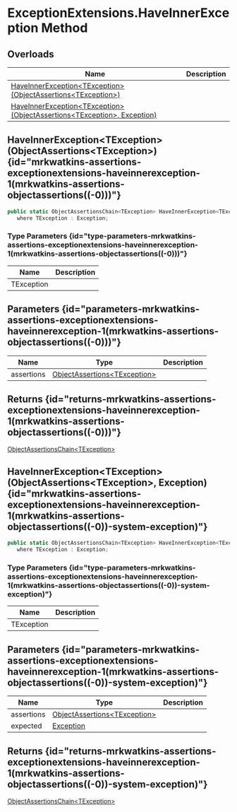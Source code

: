 # ExceptionExtensions.HaveInnerException Method
## Overloads

| Name | Description |
| ---- | ----------- |
| [HaveInnerException&lt;TException&gt;(ObjectAssertions&lt;TException&gt;)](MrKWatkins.Assertions.ExceptionExtensions.HaveInnerException.md#mrkwatkins-assertions-exceptionextensions-haveinnerexception-1(mrkwatkins-assertions-objectassertions((-0)))) |  |
| [HaveInnerException&lt;TException&gt;(ObjectAssertions&lt;TException&gt;, Exception)](MrKWatkins.Assertions.ExceptionExtensions.HaveInnerException.md#mrkwatkins-assertions-exceptionextensions-haveinnerexception-1(mrkwatkins-assertions-objectassertions((-0))-system-exception)) |  |

## HaveInnerException&lt;TException&gt;(ObjectAssertions&lt;TException&gt;) {id="mrkwatkins-assertions-exceptionextensions-haveinnerexception-1(mrkwatkins-assertions-objectassertions((-0)))"}

```c#
public static ObjectAssertionsChain<TException> HaveInnerException<TException>(this ObjectAssertions<TException> assertions)
   where TException : Exception;
```

### Type Parameters {id="type-parameters-mrkwatkins-assertions-exceptionextensions-haveinnerexception-1(mrkwatkins-assertions-objectassertions((-0)))"}

| Name | Description |
| ---- | ----------- |
| TException |  |

## Parameters {id="parameters-mrkwatkins-assertions-exceptionextensions-haveinnerexception-1(mrkwatkins-assertions-objectassertions((-0)))"}

| Name | Type | Description |
| ---- | ---- | ----------- |
| assertions | [ObjectAssertions&lt;TException&gt;](MrKWatkins.Assertions.ObjectAssertions-1.md) |  |

## Returns {id="returns-mrkwatkins-assertions-exceptionextensions-haveinnerexception-1(mrkwatkins-assertions-objectassertions((-0)))"}

[ObjectAssertionsChain&lt;TException&gt;](MrKWatkins.Assertions.ObjectAssertionsChain-1.md)
## HaveInnerException&lt;TException&gt;(ObjectAssertions&lt;TException&gt;, Exception) {id="mrkwatkins-assertions-exceptionextensions-haveinnerexception-1(mrkwatkins-assertions-objectassertions((-0))-system-exception)"}

```c#
public static ObjectAssertionsChain<TException> HaveInnerException<TException>(this ObjectAssertions<TException> assertions, Exception expected)
   where TException : Exception;
```

### Type Parameters {id="type-parameters-mrkwatkins-assertions-exceptionextensions-haveinnerexception-1(mrkwatkins-assertions-objectassertions((-0))-system-exception)"}

| Name | Description |
| ---- | ----------- |
| TException |  |

## Parameters {id="parameters-mrkwatkins-assertions-exceptionextensions-haveinnerexception-1(mrkwatkins-assertions-objectassertions((-0))-system-exception)"}

| Name | Type | Description |
| ---- | ---- | ----------- |
| assertions | [ObjectAssertions&lt;TException&gt;](MrKWatkins.Assertions.ObjectAssertions-1.md) |  |
| expected | [Exception](https://learn.microsoft.com/en-gb/dotnet/api/System.Exception) |  |

## Returns {id="returns-mrkwatkins-assertions-exceptionextensions-haveinnerexception-1(mrkwatkins-assertions-objectassertions((-0))-system-exception)"}

[ObjectAssertionsChain&lt;TException&gt;](MrKWatkins.Assertions.ObjectAssertionsChain-1.md)
